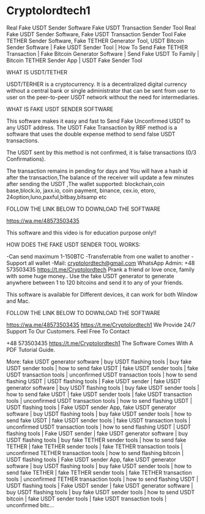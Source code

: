 # Cryptolordtech1
Real Fake USDT Sender Software Fake USDT Transaction Sender Tool
Real Fake USDT Sender Software, Fake USDT Transaction Sender Tool
Fake TETHER Sender Software, Fake TETHER Generator Tool, USDT Bitcoin Sender Software | Fake  USDT Sender Tool | How To Send Fake TETHER Transaction | Fake Bitcoin Generator Software | Send Fake USDT To Family | Bitcoin TETHER Sender App | USDT Fake Sender Tool

WHAT IS USDT/TETHER

USDT/TERHER is a cryptocurrency. It is a decentralized digital currency without a central bank or single administrator that can be sent from user to user on the peer-to-peer USDT network without the need for intermediaries.

WHAT IS FAKE USDT SENDER SOFTWARE 

This software makes it easy and fast to Send Fake Unconfirmed USDT to any USDT address. The USDT Fake Transaction by RBF method is a software that uses the double expense method to send false USDT transactions.

The USDT sent by this method is not confirmed, it is false transactions (0/3 Confirmations).

The transaction remains in pending for days and You will have a hash id after the transaction,The balance of the receiver will update a few minutes after sending the USDT ,The wallet supported: blockchain,coin base,block.io, jaxx.io, coin payment, binance, cex.io, etoro, 24option,luno,paxful,bitbay,bitsamp etc

FOLLOW THE LINK BELOW TO DOWNLOAD THE SOFTWARE 

https://wa.me/48573503435

This software and this video is for education purpose only!!

HOW DOES THE FAKE USDT SENDER TOOL WORKS:

-Can send maximum 1-150BTC
-Transferrable from one wallet to another
-Support all wallet
-Mail: cryptolordtech@gmail.com
WhatsApp Admin: +48 573503435
https://t.me/Cryptolordtech
Prank a friend or love once, family with some huge money..
Use the fake USDT generator to generate anywhere between 1 to 120 bitcoins and send it to any of your friends.

This software is available for Different devices, it can work for both Window and Mac.

FOLLOW THE LINK BELOW TO DOWNLOAD THE SOFTWARE 

https://wa.me/48573503435
https://t.me/Cryptolordtech1
We Provide 24/7 Support To Our Customers. Feel Free To Contact

+48 573503435
https://t.me/Cryptolordtech1
The Software Comes With A PDF Tutorial Guide.


More: fake USDT generator software | buy USDT flashing tools | buy fake USDT sender tools | how to send fake USDT | fake USDT sender tools | fake USDT transaction tools | unconfirmed USDT transaction tools | how to send flashing USDT | USDT flashing tools | Fake USDT sender | fake USDT generator software | buy USDT flashing tools | buy fake USDT sender tools | how to send fake USDT | fake USDT sender tools | fake USDT transaction tools | unconfirmed USDT transaction tools | how to send flashing USDT | USDT flashing tools | Fake USDT sender App, fake USDT generator software | buy  USDT flashing tools | buy fake USDT sender tools | how to send fake USDT | fake USDT sender tools | fake USDT transaction tools | unconfirmed USDT transaction tools | how to send flashing USDT | USDT flashing tools | Fake USDT sender | fake USDT generator software | buy USDT flashing tools | buy fake TETHER sender tools | how to send fake TETHER | fake TETHER sender tools | fake TETHER transaction tools | unconfirmed TETHER transaction tools | how to send flashing bitcoin | USDT flashing tools | Fake USDT sender App, fake USDT generator software | buy USDT flashing tools | buy fake USDT sender tools | how to send fake TETHER | fake TETHER sender tools | fake TETHER transaction tools | unconfirmed TETHER transaction tools | how to send flashing USDT | USDT flashing tools | Fake USDT sender | fake USDT generator software | buy USDT flashing tools | buy fake USDT sender tools | how to send USDT bitcoin | fake USDT sender tools | fake USDT transaction tools | unconfirmed bitc…
